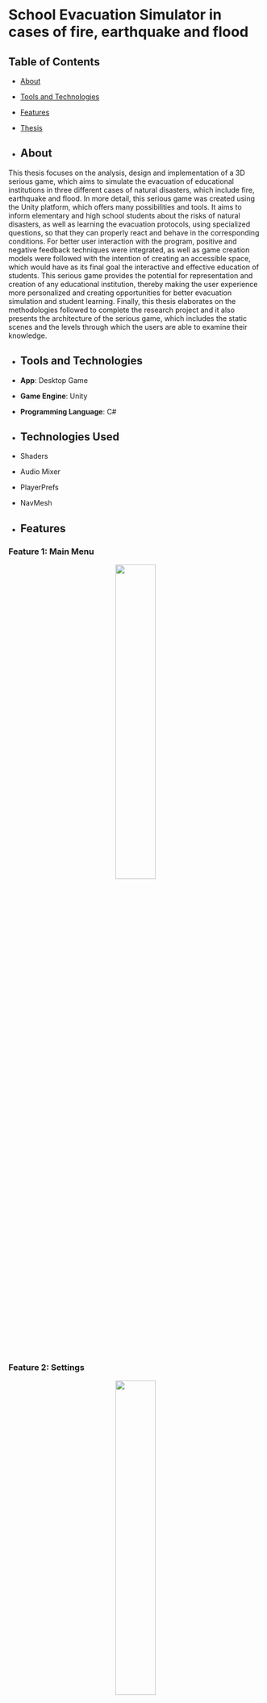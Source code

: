 # School Evacuation Simulator in cases of fire, earthquake and flood

## Table of Contents
- [About](#about)
- [Tools and Technologies](#tools-and-technologies)
- [Features](#features)
- [Thesis](#thesis)

- ## About
This thesis focuses on the analysis, design and implementation of a 3D 
serious game, which aims to simulate the evacuation of educational institutions in 
three different cases of natural disasters, which include fire, earthquake and flood.
In more detail, this serious game was created using the Unity platform, which 
offers many possibilities and tools. It aims to inform elementary and high school 
students about the risks of natural disasters, as well as learning the evacuation
protocols, using specialized questions, so that they can properly react and behave
in the corresponding conditions. For better user interaction with the program, 
positive and negative feedback techniques were integrated, as well as game 
creation models were followed with the intention of creating an accessible space, 
which would have as its final goal the interactive and effective education of students.
This serious game provides the potential for representation and creation of
any educational institution, thereby making the user experience more personalized 
and creating opportunities for better evacuation simulation and student learning. 
Finally, this thesis elaborates on the methodologies followed to complete the 
research project and it also presents the architecture of the serious game, which 
includes the static scenes and the levels through which the users are able to 
examine their knowledge.

- ## Tools and Technologies
- **App**: Desktop Game
- **Game Engine**: Unity
- **Programming Language**: C#

- ## Technologies Used
- Shaders
- Audio Mixer
- PlayerPrefs
- NavMesh

- ## Features
### Feature 1: Main Menu

<div align="center"> <img src="https://github.com/SofiaBili/school-evacuation-sim/assets/88043091/4fc2af18-bead-46f4-83e7-53b5794759d9" width="40%"></div>

### Feature 2: Settings
<div align="center"> <img src="https://github.com/SofiaBili/school-evacuation-sim/assets/88043091/e27b03ed-bd59-45b5-a77e-4a3702bfbb5f" width="40%"></div>

### Feature 3: Choose default or custom school
<div align="center"> <img src="https://github.com/SofiaBili/school-evacuation-sim/assets/88043091/9d312eca-23a7-4b09-87b8-bc8f81c5643a" width="40%"></div>

### Feature 4: Create custom school
<div align="center"> <img src="https://github.com/SofiaBili/school-evacuation-sim/assets/88043091/b3d389a4-a292-4745-a358-1c103da59548" width="40%"></div>

#### Example of a two story school
<div align="center"> <img src="https://github.com/SofiaBili/school-evacuation-sim/assets/88043091/799369b2-a204-43ab-a653-fe50d8a8c9e6" width="40%"></div>

### Feature 5: Available custom rooms 
1->class, 2->elavator, 3.->door
<div align="center">
  <img src="https://github.com/SofiaBili/school-evacuation-sim/assets/88043091/5e3b7568-ace0-4ad2-ac74-3c3af6eacd86" width="20%">
  <img src="https://github.com/SofiaBili/school-evacuation-sim/assets/88043091/0aa1e808-75f9-402a-9428-87cb983e8157" width="20%">
  <img src="https://github.com/SofiaBili/school-evacuation-sim/assets/88043091/3b93b382-0110-45a3-96c9-fae8f2a32915" width="20%">
</div>
4->informatics room, 5->laboratory, 6.->stairs
<div align="center">
  <img src="https://github.com/SofiaBili/school-evacuation-sim/assets/88043091/611a256d-473f-489c-9816-bdb66973f813" width="20%">
  <img src="https://github.com/SofiaBili/school-evacuation-sim/assets/88043091/44180b42-b6de-4561-bd48-6cb2a0f0d668" width="20%">
  <img src="https://github.com/SofiaBili/school-evacuation-sim/assets/88043091/07cff8d8-9d89-4484-8fcf-cc1335aa7560" width="20%">
</div>
7->theater room, 8->wc
<div align="center">
  <img src="https://github.com/SofiaBili/school-evacuation-sim/assets/88043091/45b9f6c4-dd93-4657-ba6e-6a8c6f8dc9d5" width="20%">
  <img src="https://github.com/SofiaBili/school-evacuation-sim/assets/88043091/3f0268dd-7ff3-4943-9791-5c456961615f" width="20%">
</div>

### Feature 6: Choose evacuation case
<div align="center"> <img src="https://github.com/SofiaBili/school-evacuation-sim/assets/88043091/51befa9b-5f43-4ba8-88fa-0e03d77fe1ce" width="40%"></div>

### Feature 7: Choose character
<div align="center">
  <img src="https://github.com/SofiaBili/school-evacuation-sim/assets/88043091/98d6faa0-3139-46c9-a348-f65da22537b9" width="20%">
  <img src="https://github.com/SofiaBili/school-evacuation-sim/assets/88043091/ed699e14-292a-4430-a719-cb27dd453100" width="20%">
</div>

### Feature 8: Mini Map and in-game Map
<div align="center"> <img src="https://github.com/SofiaBili/school-evacuation-sim/assets/88043091/0051a617-33f7-43af-92f5-20942904ffd3" width="40%"></div>

### Feature 9: Animated user guide in-game
<div align="center"> <img src="https://github.com/SofiaBili/school-evacuation-sim/assets/88043091/094a8957-dca6-4b10-8e1d-111f29152d70" width="60%"></div>

- ## Evacuation in case of Fire
### Fire in the lab room
<div align="center"> <img src="https://github.com/SofiaBili/school-evacuation-sim/assets/88043091/4c168c8e-bdc6-4dce-8a2e-98e5049bf340" width="60%"></div>

### Example of Questions
<div align="center">
  <img src="https://github.com/SofiaBili/school-evacuation-sim/assets/88043091/10262e05-82a2-4d68-9848-4fd49297326d" width="26.5%">
  <img src="https://github.com/SofiaBili/school-evacuation-sim/assets/88043091/b3de36da-ed63-4216-b656-e5ed947e5b7b" width="21%">
  <img src="https://github.com/SofiaBili/school-evacuation-sim/assets/88043091/40b64390-8f48-4061-b9e6-8762815b82b1" width="20%">
</div>

### Scene for losing and winning
<div align="center"> <img src="https://github.com/SofiaBili/school-evacuation-sim/assets/88043091/53a72de7-e418-4a49-94c3-001ab321cfc2" width="60%"></div>

- ## Evacuation in case of Earthquake
### Earthquake Animation
<div align="center"> <img src="https://github.com/SofiaBili/school-evacuation-sim/assets/88043091/50be8ef0-1230-41f6-a26c-75f50b6791f1" width="40%"></div>

### Example of Questions
<div align="center"> <img src="https://github.com/SofiaBili/school-evacuation-sim/assets/88043091/5ef0140b-b921-4e2e-b2ac-621df4d4c75b" width="60%"></div>

### Scene for winning
<div align="center"> <img src="https://github.com/SofiaBili/school-evacuation-sim/assets/88043091/6722eaec-b09e-44d4-b4aa-a0841b0d9b78" width="40%"></div>

- ## Evacuation in case of Flood
### Water Animation
<div align="center"> <img src="https://github.com/SofiaBili/school-evacuation-sim/assets/88043091/5272739d-e33e-4c4d-9058-cf50a556aef7" width="60%"></div>

### Example of Questions
<div align="center"> <img src="https://github.com/SofiaBili/school-evacuation-sim/assets/88043091/825b24e5-f897-40fc-9701-15d90f321c4b" width="40%"></div>

### Scene for losing
<div align="center"> <img src="https://github.com/SofiaBili/school-evacuation-sim/assets/88043091/81b11273-5a01-4030-ba0a-93ead58973d0" width="40%"></div>

